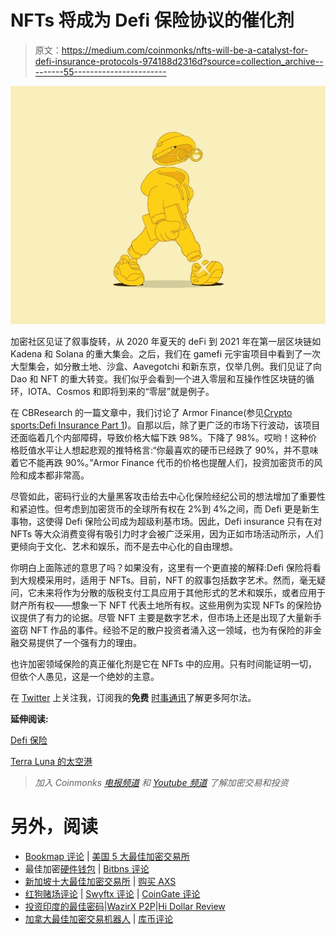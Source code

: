 # NFTs 将成为 Defi 保险协议的催化剂

> 原文：<https://medium.com/coinmonks/nfts-will-be-a-catalyst-for-defi-insurance-protocols-974188d2316d?source=collection_archive---------55----------------------->

![](img/d7a60608031adc51a486f046018930d3.png)

加密社区见证了叙事旋转，从 2020 年夏天的 deFi 到 2021 年在第一层区块链如 Kadena 和 Solana 的重大集会。之后，我们在 gamefi 元宇宙项目中看到了一次大型集会，如分散土地、沙盒、Aavegotchi 和新东京，仅举几例。我们见证了向 Dao 和 NFT 的重大转变。我们似乎会看到一个进入零层和互操作性区块链的循环，IOTA、Cosmos 和即将到来的“零层”就是例子。

在 CBResearch 的一篇文章中，我们讨论了 Armor Finance(参见[Crypto sports:Defi Insurance Part 1](https://cbresearch.substack.com/p/crypto-spotlights-defi-insurance))。自那以后，除了更广泛的市场下行波动，该项目还面临着几个内部障碍，导致价格大幅下跌 98%。下降了 98%。哎哟！这种价格贬值水平让人想起悲观的推特格言:“你最喜欢的硬币已经跌了 90%，并不意味着它不能再跌 90%。”Armor Finance 代币的价格也提醒人们，投资加密货币的风险和成本都非常高。

尽管如此，密码行业的大量黑客攻击给去中心化保险经纪公司的想法增加了重要性和紧迫性。但考虑到加密货币的全球所有权在 2%到 4%之间，而 Defi 更是新生事物，这使得 Defi 保险公司成为超级利基市场。因此，Defi insurance 只有在对 NFTs 等大众消费变得有吸引力时才会被广泛采用，因为正如市场活动所示，人们更倾向于文化、艺术和娱乐，而不是去中心化的自由理想。

你明白上面陈述的意思了吗？如果没有，这里有一个更直接的解释:Defi 保险将看到大规模采用时，适用于 NFTs。目前，NFT 的叙事包括数字艺术。然而，毫无疑问，它未来将作为分散的版税支付工具应用于其他形式的艺术和娱乐，或者应用于财产所有权——想象一下 NFT 代表土地所有权。这些用例为实现 NFTs 的保险协议提供了有力的论据。尽管 NFT 主要是数字艺术，但市场上还是出现了大量新手盗窃 NFT 作品的事件。经验不足的散户投资者涌入这一领域，也为有保险的非金融交易提供了一个强有力的理由。

也许加密领域保险的真正催化剂是它在 NFTs 中的应用。只有时间能证明一切，但依个人愚见，这是一个绝妙的主意。

在 [Twitter](https://twitter.com/observer_kel) 上关注我，订阅我的**免费** [时事通讯](https://cbresearch.substack.com/)了解更多阿尔法。

**延伸阅读:**

[Defi 保险](https://cbresearch.substack.com/p/crypto-spotlights-defi-insurance?s=w)

[Terra Luna 的太空港](/coinmonks/taking-a-look-at-astroport-terra-ecosystem-project-4599c6294e81)

> *加入 Coinmonks* [*电报频道*](https://t.me/coincodecap) *和* [*Youtube 频道*](https://www.youtube.com/c/coinmonks/videos) *了解加密交易和投资*

# 另外，阅读

*   [Bookmap 评论](https://coincodecap.com/bookmap-review-2021-best-trading-software) | [美国 5 大最佳加密交易所](https://coincodecap.com/crypto-exchange-usa)
*   最佳加密[硬件钱包](/coinmonks/hardware-wallets-dfa1211730c6) | [Bitbns 评论](/coinmonks/bitbns-review-38256a07e161)
*   [新加坡十大最佳加密交易所](https://coincodecap.com/crypto-exchange-in-singapore) | [购买 AXS](https://coincodecap.com/buy-axs-token)
*   [红狗赌场评论](https://coincodecap.com/red-dog-casino-review) | [Swyftx 评论](https://coincodecap.com/swyftx-review) | [CoinGate 评论](https://coincodecap.com/coingate-review)
*   [投资印度的最佳密码](https://coincodecap.com/best-crypto-to-invest-in-india-in-2021)|[WazirX P2P](https://coincodecap.com/wazirx-p2p)|[Hi Dollar Review](https://coincodecap.com/hi-dollar-review)
*   [加拿大最佳加密交易机器人](https://coincodecap.com/5-best-crypto-trading-bots-in-canada) | [库币评论](https://coincodecap.com/kucoin-review)